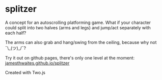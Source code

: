# splitzer

A concept for an autoscrolling platforming game. What if your character could split into two halves (arms and legs) and jump/act separately with each half?

The arms can also grab and hang/swing from the ceiling, because why not ¯\\\_(ツ)\_/¯?

Try it out on github pages, there's only one level at the moment: [jamesthwaites.github.io/splitzer](https://jamesthwaites.github.io/splitzer)

Created with Two.js
